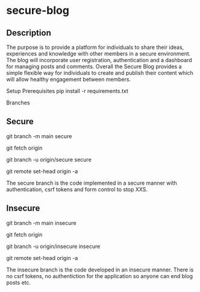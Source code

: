 # secure-blog

Description
--
The purpose is to provide a platform for individuals to share their ideas, experiences and knowledge with other members in a secure environment. The blog will incorporate user registration, authentication and a dashboard for managing posts and comments. 
Overall the Secure Blog provides a simple flexible way for individuals to create and publish their content which will allow healthy engagement between members. 

Setup
Prerequisites
pip install -r requirements.txt





Branches


Secure
--
git branch -m main secure

git fetch origin

git branch -u origin/secure secure

git remote set-head origin -a

The secure branch is the code implemented in a secure manner with authentication, csrf tokens and form control to stop XXS.

Insecure
--
git branch -m main insecure

git fetch origin

git branch -u origin/insecure insecure

git remote set-head origin -a

The insecure branch is the code developed in an insecure manner. There is no csrf tokens, no authentiction for the application so anyone can end blog posts etc.  

